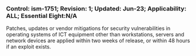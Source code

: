 ### Control: ism-1751; Revision: 1; Updated: Jun-23; Applicability: ALL; Essential Eight:N/A
<p>Patches, updates or vendor mitigations for security vulnerabilities in operating systems of ICT equipment other than workstations, servers and network devices are applied within two weeks of release, or within 48 hours if an exploit exists.</p>